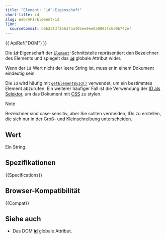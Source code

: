 ```yaml
---
title: "Element: `id`-Eigenschaft"
short-title: id
slug: Web/API/Element/id
l10n:
  sourceCommit: d0b23f3f26637aa405ee9ee0a0892fc6e9b742ef
---
```


{{ ApiRef("DOM") }}

Die **`id`**-Eigenschaft der [`Element`](/de/docs/Web/API/Element)-Schnittstelle repräsentiert den Bezeichner des Elements und spiegelt das [**`id`**](/de/docs/Web/HTML/Global_attributes/id) globale Attribut wider.

Wenn der `id`-Wert nicht der leere String ist, muss er in einem Dokument eindeutig sein.

Die `id` wird häufig mit [`getElementById()`](/de/docs/Web/API/Document/getElementById) verwendet, um ein bestimmtes Element abzurufen. Ein weiterer häufiger Fall ist die Verwendung der [ID als Selektor](/de/docs/Web/CSS/ID_selectors), um das Dokument mit [CSS](/de/docs/Web/CSS) zu stylen.

> [!NOTE]
> Bezeichner sind case-sensitiv, aber Sie sollten vermeiden, IDs zu erstellen, die sich nur in der Groß- und Kleinschreibung unterscheiden.

## Wert

Ein String.

## Spezifikationen

{{Specifications}}

## Browser-Kompatibilität

{{Compat}}

## Siehe auch

- Das DOM [**id**](/de/docs/Web/HTML/Global_attributes/id) globale Attribut.

